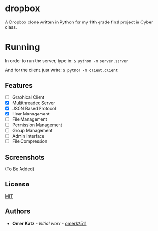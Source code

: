 # dropbox
A Dropbox clone written in Python for my 11th grade final project in Cyber class.

# Running

In order to run the server, type in:
`$ python -m server.server`

And for the client, just write:
`$ python -m client.client`

## Features
- [ ] Graphical Client
- [x] Multithreaded Server
- [x] JSON Based Protocol
- [x] User Management
- [ ] File Management
- [ ] Permission Management
- [ ] Group Management
- [ ] Admin Interface
- [ ] File Compression

## Screenshots
(To Be Added)

## License
[MIT](https://choosealicense.com/licenses/mit/)

## Authors
- **Omer Katz** - *Initial work* - [omerk2511](https://github.com/omerk2511)
